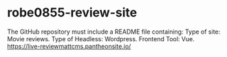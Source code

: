 # robe0855-review-site
The GitHub repository must include a README file containing:
Type of site: Movie reviews.
Type of Headless: Wordpress.
Frontend Tool: Vue.
 https://live-reviewmattcms.pantheonsite.io/